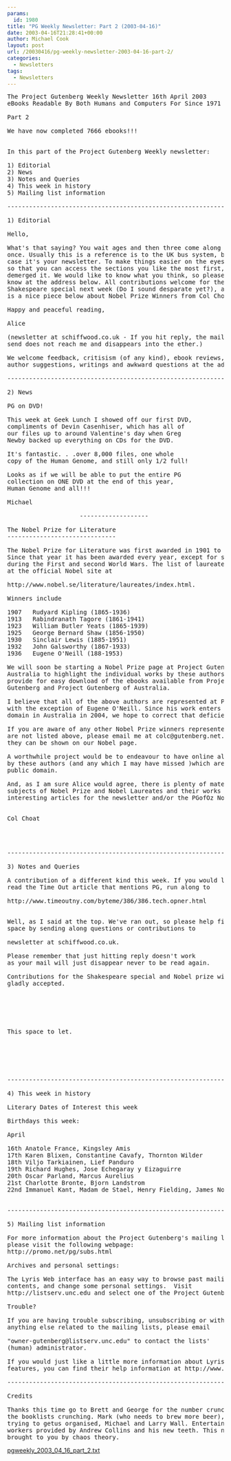 ```yaml
---
params:
  id: 1980
title: "PG Weekly Newsletter: Part 2 (2003-04-16)"
date: 2003-04-16T21:28:41+00:00
author: Michael Cook
layout: post
url: /20030416/pg-weekly-newsletter-2003-04-16-part-2/
categories:
  - Newsletters
tags:
  - Newsletters
---
```

<pre>The Project Gutenberg Weekly Newsletter 16th April 2003
eBooks Readable By Both Humans and Computers For Since 1971

Part 2

We have now completed 7666 ebooks!!!


In this part of the Project Gutenberg Weekly newsletter:

1) Editorial
2) News
3) Notes and Queries
4) This week in history
5) Mailing list information

----------------------------------------------------------------------

1) Editorial

Hello,

What's that saying? You wait ages and then three come along at
once. Usually this is a reference is to the UK bus system, but in this
case it's your newsletter. To make things easier on the eyesight and
so that you can access the sections you like the most first, we have
demerged it. We would like to know what you think, so please let us
know at the address below. All contributions welcome for the
Shakespeare special next week (Do I sound desparate yet?), and there
is a nice piece below about Nobel Prize Winners from Col Choat.

Happy and peaceful reading,

Alice

(newsletter at schiffwood.co.uk - If you hit reply, the mail you
send does not reach me and disappears into the ether.)

We welcome feedback, critisism (of any kind), ebook reviews, featured
author suggestions, writings and awkward questions at the address above. Please feel free to send our general ramblings to a friend.

----------------------------------------------------------------------

2) News

PG on DVD!

This week at Geek Lunch I showed off our first DVD,
compliments of Devin Casenhiser, which has all of
our files up to around Valentine's day when Greg
Newby backed up everything on CDs for the DVD.

It's fantastic. . .over 8,000 files, one whole
copy of the Human Genome, and still only 1/2 full!

Looks as if we will be able to put the entire PG
collection on ONE DVD at the end of this year,
Human Genome and all!!!

Michael

                    -------------------

The Nobel Prize for Literature
------------------------------

The Nobel Prize for Literature was first awarded in 1901 to Sully Prudhomme.
Since that year it has been awarded every year, except for six occasions
during the First and second World Wars. The list of laureates may be viewed
at the official Nobel site at

http://www.nobel.se/literature/laureates/index.html.

Winners include

1907   Rudyard Kipling (1865-1936)
1913   Rabindranath Tagore (1861-1941)
1923   William Butler Yeats (1865-1939)
1925   George Bernard Shaw (1856-1950)
1930   Sinclair Lewis (1885-1951)
1932   John Galsworthy (1867-1933)
1936   Eugene O'Neill (188-1953)

We will soon be starting a Nobel Prize page at Project Gutenberg of
Australia to highlight the individual works by these authors and to
provide for easy download of the ebooks available from Project
Gutenberg and Project Gutenberg of Australia.

I believe that all of the above authors are represented at PG or PGofOz,
with the exception of Eugene O'Neill. Since his work enters the public
domain in Australia in 2004, we hope to correct that deficiency next year.

If you are aware of any other Nobel Prize winners represented at PG, which
are not listed above, please email me at colc@gutenberg.net.au so that
they can be shown on our Nobel page.

A worthwhile project would be to endeavour to have online all works
by these authors (and any which I may have missed )which are in the
public domain.

And, as I am sure Alice would agree, there is plenty of material in the
subjects of Nobel Prize and Nobel Laureates and their works to provide some
interesting articles for the newsletter and/or the PGofOz Nobel page.


Col Choat




----------------------------------------------------------------------

3) Notes and Queries

A contribution of a different kind this week. If you would like to
read the Time Out article that mentions PG, run along to

http://www.timeoutny.com/byteme/386/386.tech.opner.html


Well, as I said at the top. We've ran out, so please help fill this
space by sending along questions or contributions to

newsletter at schiffwood.co.uk.

Please remember that just hitting reply doesn't work
as your mail will just disappear never to be read again.

Contributions for the Shakespeare special and Nobel prize winners
gladly accepted.






This space to let.






----------------------------------------------------------------------

4) This week in history

Literary Dates of Interest this week

Birthdays this week:

April

16th Anatole France, Kingsley Amis
17th Karen Blixen, Constantine Cavafy, Thornton Wilder
18th Viljo Tarkiainen, Lief Panduro
19th Richard Hughes, Jose Echegaray y Eizaguirre
20th Oscar Parland, Marcus Aurelius
21st Charlotte Bronte, Bjorn Landstrom
22nd Immanuel Kant, Madam de Stael, Henry Fielding, James Norman Hall


----------------------------------------------------------------------

5) Mailing list information

For more information about the Project Gutenberg's mailing lists
please visit the following webpage:
http://promo.net/pg/subs.html

Archives and personal settings:

The Lyris Web interface has an easy way to browse past mailing list
contents, and change some personal settings.  Visit
http://listserv.unc.edu and select one of the Project Gutenberg lists.

Trouble?

If you are having trouble subscribing, unsubscribing or with
anything else related to the mailing lists, please email

"owner-gutenberg@listserv.unc.edu" to contact the lists'
(human) administrator.

If you would just like a little more information about Lyris
features, you can find their help information at http://www.lyris.com/help

----------------------------------------------------------------------

Credits

Thanks this time go to Brett and George for the number crunching and
the booklists crunching. Mark (who needs to brew more beer), Greg for
trying to getus organised, Michael and Larry Wall. Entertainment for the
workers provided by Andrew Collins and his new teeth. This newsletter
brought to you by chaos theory.
</pre>

<a href="/nl_archives/2003/pgweekly_2003_04_16_part_2.txt" target="_blank" rel="nofollow">pgweekly_2003_04_16_part_2.txt</a>

